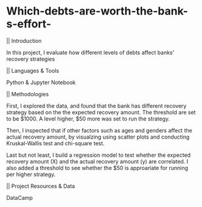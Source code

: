 # Which-debts-are-worth-the-bank-s-effort-

|| Introduction

In this project, I evaluate how different levels of debts affect banks' recovery strategies

|| Languages & Tools

Python & Jupyter Notebook

|| Methodologies

First, I explored the data, and found that the bank has different recovery strategy based on the  the expected recovery amount. The threshold are set to be $1000. A level higher, $50 more was set to run the strategy.

Then, I inspected that if other factors such as ages and genders affect the actual recovery amount, by visualzing using scatter plots and conducting Kruskal-Wallis test and chi-square test.

Last but not least, I build a regression model to test whether the expected recovery amount (X) and the actual recovery amount (y) are correlated. I also added a threshold to see whether the $50 is approariate for running per higher strategy.

|| Project Resources & Data

DataCamp
